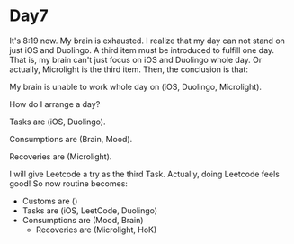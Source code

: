# Day7

It's 8:19 now. My brain is exhausted. I realize that my day can not stand on just iOS and Duolingo. A third item must be introduced to fulfill one day. That is, my brain can't just focus on iOS and Duolingo whole day. Or actually, Microlight is the third item. Then, the conclusion is that:

My brain is unable to work whole day on \(iOS, Duolingo, Microlight\).

How do I arrange a day?

Tasks are \(iOS, Duolingo\).

Consumptions are \(Brain, Mood\).

Recoveries are \(Microlight\).

I will give Leetcode a try as the third Task. Actually, doing Leetcode feels good! So now routine becomes:  


* Customs are \(\)
* Tasks are \(iOS, LeetCode, Duolingo\)
* Consumptions are \(Mood, Brain\)
  * Recoveries are \(Microlight, HoK\)

